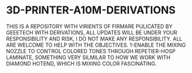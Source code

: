 # 3D-PRINTER-A10M-DERIVATIONS  
THIS IS A REPOSITORY WITH VIRIENTS OF FIRMARE PULICATED BY GEEETECH WITH DERIVATIONS, ALL UPDATES WILL BE UNDER YOUR RESPONSIBILITY AND RISK, I DO NOT MAKE ANY RESPONSIBILITY.
ALL ARE WELCOME TO HELP WITH THE OBJECTIVES.
1-ENABLE THE MIXING NOZZLE TO CONTROL COLORED TONES THROUGH REPETIER-HOSP LAMINATE, SOMETHING VERY SILMILAR TO HOW WE WORK WITH DIAMOND HOTEND, WHICH IS MIXING COLOR FASCINATING.
